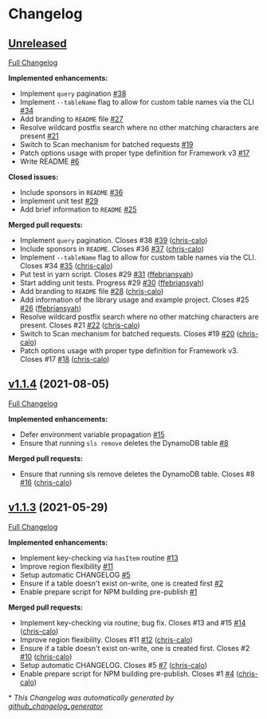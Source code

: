 # Changelog

## [Unreleased](https://github.com/vulcancreative/serverless-storage/tree/HEAD)

[Full Changelog](https://github.com/vulcancreative/serverless-storage/compare/v1.1.4...HEAD)

**Implemented enhancements:**

- Implement `query` pagination [\#38](https://github.com/vulcancreative/serverless-storage/issues/38)
- Implement `--tableName` flag to allow for custom table names via the CLI [\#34](https://github.com/vulcancreative/serverless-storage/issues/34)
- Add branding to `README` file [\#27](https://github.com/vulcancreative/serverless-storage/issues/27)
- Resolve wildcard postfix search where no other matching characters are present [\#21](https://github.com/vulcancreative/serverless-storage/issues/21)
- Switch to Scan mechanism for batched requests [\#19](https://github.com/vulcancreative/serverless-storage/issues/19)
- Patch options usage with proper type definition for Framework v3 [\#17](https://github.com/vulcancreative/serverless-storage/issues/17)
- Write README [\#6](https://github.com/vulcancreative/serverless-storage/issues/6)

**Closed issues:**

- Include sponsors in `README` [\#36](https://github.com/vulcancreative/serverless-storage/issues/36)
- Implement unit test [\#29](https://github.com/vulcancreative/serverless-storage/issues/29)
- Add brief information to `README` [\#25](https://github.com/vulcancreative/serverless-storage/issues/25)

**Merged pull requests:**

- Implement `query` pagination. Closes \#38 [\#39](https://github.com/vulcancreative/serverless-storage/pull/39) ([chris-calo](https://github.com/chris-calo))
- Include sponsors in `README`. Closes \#36 [\#37](https://github.com/vulcancreative/serverless-storage/pull/37) ([chris-calo](https://github.com/chris-calo))
- Implement `--tableName` flag to allow for custom table names via the CLI. Closes \#34 [\#35](https://github.com/vulcancreative/serverless-storage/pull/35) ([chris-calo](https://github.com/chris-calo))
- Put test in yarn script. Closes \#29 [\#31](https://github.com/vulcancreative/serverless-storage/pull/31) ([ffebriansyah](https://github.com/ffebriansyah))
- Start adding unit tests. Progress \#29 [\#30](https://github.com/vulcancreative/serverless-storage/pull/30) ([ffebriansyah](https://github.com/ffebriansyah))
- Add branding to `README` file [\#28](https://github.com/vulcancreative/serverless-storage/pull/28) ([chris-calo](https://github.com/chris-calo))
- Add information of the library usage and example project. Closes \#25 [\#26](https://github.com/vulcancreative/serverless-storage/pull/26) ([ffebriansyah](https://github.com/ffebriansyah))
- Resolve wildcard postfix search where no other matching characters are present. Closes \#21 [\#22](https://github.com/vulcancreative/serverless-storage/pull/22) ([chris-calo](https://github.com/chris-calo))
- Switch to Scan mechanism for batched requests. Closes \#19 [\#20](https://github.com/vulcancreative/serverless-storage/pull/20) ([chris-calo](https://github.com/chris-calo))
- Patch options usage with proper type definition for Framework v3. Closes \#17 [\#18](https://github.com/vulcancreative/serverless-storage/pull/18) ([chris-calo](https://github.com/chris-calo))

## [v1.1.4](https://github.com/vulcancreative/serverless-storage/tree/v1.1.4) (2021-08-05)

[Full Changelog](https://github.com/vulcancreative/serverless-storage/compare/v1.1.3...v1.1.4)

**Implemented enhancements:**

- Defer environment variable propagation [\#15](https://github.com/vulcancreative/serverless-storage/issues/15)
- Ensure that running `sls remove` deletes the DynamoDB table [\#8](https://github.com/vulcancreative/serverless-storage/issues/8)

**Merged pull requests:**

- Ensure that running sls remove deletes the DynamoDB table. Closes \#8 [\#16](https://github.com/vulcancreative/serverless-storage/pull/16) ([chris-calo](https://github.com/chris-calo))

## [v1.1.3](https://github.com/vulcancreative/serverless-storage/tree/v1.1.3) (2021-05-29)

[Full Changelog](https://github.com/vulcancreative/serverless-storage/compare/628c28146222aa07cc32a9a6179bf13686942656...v1.1.3)

**Implemented enhancements:**

- Implement key-checking via `hasItem` routine [\#13](https://github.com/vulcancreative/serverless-storage/issues/13)
- Improve region flexibility [\#11](https://github.com/vulcancreative/serverless-storage/issues/11)
- Setup automatic CHANGELOG [\#5](https://github.com/vulcancreative/serverless-storage/issues/5)
- Ensure if a table doesn't exist on-write, one is created first [\#2](https://github.com/vulcancreative/serverless-storage/issues/2)
- Enable prepare script for NPM building pre-publish [\#1](https://github.com/vulcancreative/serverless-storage/issues/1)

**Merged pull requests:**

- Implement key-checking via routine; bug fix. Closes \#13 and \#15 [\#14](https://github.com/vulcancreative/serverless-storage/pull/14) ([chris-calo](https://github.com/chris-calo))
- Improve region flexibility. Closes \#11 [\#12](https://github.com/vulcancreative/serverless-storage/pull/12) ([chris-calo](https://github.com/chris-calo))
- Ensure if a table doesn't exist on-write, one is created first. Closes \#2 [\#10](https://github.com/vulcancreative/serverless-storage/pull/10) ([chris-calo](https://github.com/chris-calo))
- Setup automatic CHANGELOG. Closes \#5 [\#7](https://github.com/vulcancreative/serverless-storage/pull/7) ([chris-calo](https://github.com/chris-calo))
- Enable prepare script for NPM building pre-publish. Closes \#1 [\#4](https://github.com/vulcancreative/serverless-storage/pull/4) ([chris-calo](https://github.com/chris-calo))



\* *This Changelog was automatically generated by [github_changelog_generator](https://github.com/github-changelog-generator/github-changelog-generator)*
